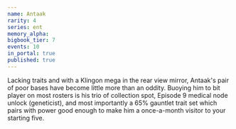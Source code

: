 ```yaml
---
name: Antaak
rarity: 4
series: ent
memory_alpha:
bigbook_tier: 7
events: 10
in_portal: true
published: true
---
```


Lacking traits and with a Klingon mega in the rear view mirror, Antaak's pair of poor bases have become little more than an oddity. Buoying him to bit player on most rosters is his trio of collection spot, Episode 9 medical node unlock (geneticist), and most importantly a 65% gauntlet trait set which pairs with power good enough to make him a once-a-month visitor to your starting five.
